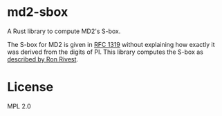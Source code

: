 # md2-sbox

A Rust library to compute MD2's S-box.

The S-box for MD2 is given in [RFC 1319](http://tools.ietf.org/html/rfc1319)
without explaining how exactly it was derived from the digits of PI. This
library computes the S-box as
[described by Ron Rivest](http://crypto.stackexchange.com/a/18444/12164).

# License

MPL 2.0

